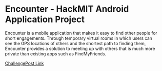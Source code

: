 Encounter - HackMIT Android Application Project
================================================

Encounter is a mobile application that makes it easy to find other people for short engagements. Through temporary virtual rooms in which users can see the GPS locations of others and the shortest path to finding them, Encounter provides a solution to meeting up with others that is much more private than existing apps such as FindMyFriends.

<a href="http://hackmit.challengepost.com/submissions/18027-encounter">ChallengePost Link</a>


